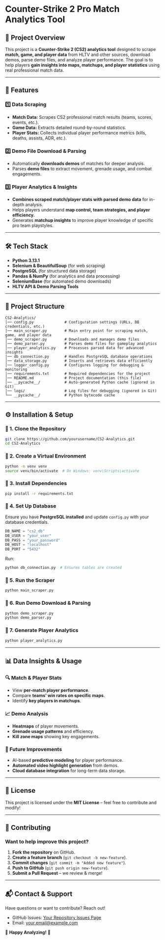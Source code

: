 # **Counter-Strike 2 Pro Match Analytics Tool**

## **📌 Project Overview**

This project is a **Counter-Strike 2 (CS2) analytics tool** designed to scrape **match, game, and player data** from HLTV and other sources, download demos, parse demo files, and analyze player performance. The goal is to help players **gain insights into maps, matchups, and player statistics** using real professional match data.

---

## **🚀 Features**

### **1️⃣ Data Scraping**

- **Match Data:** Scrapes CS2 professional match results (teams, scores, events, etc.).
- **Game Data:** Extracts detailed round-by-round statistics.
- **Player Stats:** Collects individual player performance metrics (kills, deaths, assists, ADR, etc.).

### **2️⃣ Demo File Download & Parsing**

- Automatically **downloads demos** of matches for deeper analysis.
- Parses **demo files** to extract movement, grenade usage, and combat engagements.

### **3️⃣ Player Analytics & Insights**

- **Combines scraped match/player stats with parsed demo data** for in-depth analysis.
- Helps players understand **map control, team strategies, and player efficiency.**
- Generates **matchup insights** to improve player knowledge of specific pro team playstyles.

---

## **🛠️ Tech Stack**

- **Python 3.13.1**
- **Selenium & BeautifulSoup** (for web scraping)
- **PostgreSQL** (for structured data storage)
- **Pandas & NumPy** (for analytics and data processing)
- **SeleniumBase** (for automated demo downloads)
- **HLTV API & Demo Parsing Tools**

---

## **📂 Project Structure**

```
CS2-Analytics/
│── config.py              # Configuration settings (URLs, DB credentials, etc.)
│── main_scraper.py        # Main entry point for scraping match, game, and player data
│── demo_scraper.py        # Downloads and manages demo files
│── demo_parser.py         # Parses demo files for gameplay analytics
│── player_analytics.py    # Processes parsed data for advanced insights
│── db_connection.py       # Handles PostgreSQL database operations
│── data_storage.py        # Inserts and retrieves data efficiently
│── logger_config.py       # Configures logging for debugging & monitoring
│── requirements.txt       # Required dependencies for the project
│── README.md              # Project documentation (this file)
│── __pycache__/           # Auto-generated Python cache (ignored in Git)
│── logs/                  # Log files for debugging (ignored in Git)
└── __pycache__/           # Python bytecode cache
```

---

## **⚙️ Installation & Setup**

### **🔹 1. Clone the Repository**

```sh
git clone https://github.com/yourusername/CS2-Analytics.git
cd CS2-Analytics
```

### **🔹 2. Create a Virtual Environment**

```sh
python -m venv venv
source venv/bin/activate  # On Windows: venv\Scripts\activate
```

### **🔹 3. Install Dependencies**

```sh
pip install -r requirements.txt
```

### **🔹 4. Set Up Database**

Ensure you have **PostgreSQL installed** and update `config.py` with your database credentials.

```python
DB_NAME = "cs2_db"
DB_USER = "your_user"
DB_PASS = "your_password"
DB_HOST = "localhost"
DB_PORT = "5432"
```

Run:

```sh
python db_connection.py  # Ensures tables are created
```

### **🔹 5. Run the Scraper**

```sh
python main_scraper.py
```

### **🔹 6. Run Demo Download & Parsing**

```sh
python demo_scraper.py
python demo_parser.py
```

### **🔹 7. Generate Player Analytics**

```sh
python player_analytics.py
```

---

## **📊 Data Insights & Usage**

### **🔍 Match & Player Stats**

- View **per-match player performance**.
- Compare **teams' win rates on specific maps**.
- Identify **key players in matchups**.

### **📈 Demo Analysis**

- **Heatmaps** of player movements.
- **Grenade usage patterns** and efficiency.
- **Kill zone maps** showing key engagements.

### **🤖 Future Improvements**

- AI-based **predictive modeling** for player performance.
- **Automated video highlight generation** from demos.
- **Cloud database integration** for long-term data storage.

---

## **📝 License**

This project is licensed under the **MIT License** – feel free to contribute and modify!

---

## **🙌 Contributing**

### **Want to help improve this project?**

1. **Fork the repository** on GitHub.
2. **Create a feature branch** (`git checkout -b new-feature`).
3. **Commit changes** (`git commit -m "Added new feature"`).
4. **Push to GitHub** (`git push origin new-feature`).
5. **Submit a Pull Request** – we review & merge!

---

## **📬 Contact & Support**

Have questions or want to contribute? Reach out!

- GitHub Issues: [Your Repository Issues Page](https://github.com/yourusername/CS2-Analytics/issues)
- Email: [your.email@example.com](mailto\:your.email@example.com)

🚀 **Happy Analyzing!** 🎯

